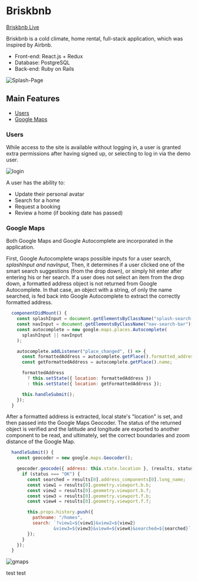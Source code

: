 # Briskbnb

[Briskbnb Live][heroku]

[heroku]: https://briskbnb.herokuapp.com

Briskbnb is a cold climate, home rental, full-stack application, which was inspired by Airbnb.

- Front-end: React.js + Redux
- Database: PostgreSQL
- Back-end: Ruby on Rails

![Splash-Page](./readme_images/splash.png)

## Main Features

- [Users](#users)
- [Google Maps](#google-maps)

### Users

While access to the site is available without logging in, a user is granted extra permissions after having signed up, or selecting to log in via the demo user.

![login](./readme_images/loginGif.gif)

A user has the ability to:

- Update their personal avatar
- Search for a home
- Request a booking
- Review a home (if booking date has passed)

### Google Maps

Both Google Maps and Google Autocomplete are incorporated in the application.

First, Google Autocomplete wraps possible inputs for a user search, _splashInput and navInput_, Then, it determines if a user clicked one of the smart search suggestions (from the drop down), or simply hit enter after entering his or her search. If a user does not select an item from the drop down, a formatted address object is not returned from Google Autocomplete. In that case, an object with a string, of only the name searched, is fed back into Google Autocomplete to extract the correctly formatted address.

```js
  componentDidMount() {
    const splashInput = document.getElementsByClassName("splash-search-bar")[0];
    const navInput = document.getElementsByClassName("nav-search-bar")[0];
    const autocomplete = new google.maps.places.Autocomplete(
      splashInput || navInput
    );

    autocomplete.addListener("place_changed", () => {
      const formattedAddress = autocomplete.getPlace().formatted_address;
      const getFormattedAddress = autocomplete.getPlace().name;

      formattedAddress
        ? this.setState({ location: formattedAddress })
        : this.setState({ location: getFormattedAddress });

      this.handleSubmit();
    });
  }
```

After a formatted address is extracted, local state's "location" is set, and then passed into the Google Maps Geocoder. The status of the returned object is verified and the latitude and longitude are exported to another component to be read, and ultimately, set the correct boundaries and zoom distance of the Google Map.

```js
  handleSubmit() {
    const geocoder = new google.maps.Geocoder();

    geocoder.geocode({ address: this.state.location }, (results, status) => {
      if (status === "OK") {
        const searched = results[0].address_components[0].long_name;
        const view1 = results[0].geometry.viewport.b.b;
        const view2 = results[0].geometry.viewport.b.f;
        const view3 = results[0].geometry.viewport.f.b;
        const view4 = results[0].geometry.viewport.f.f;

        this.props.history.push({
          pathname: "/homes",
          search: `?view1=${view1}&view2=${view2}
                  &view3=${view3}&view4=${view4}&searched=${searched}`
        });
      }
    });
  }
```

![gmaps](./readme_images/gmapsGif.gif)

test test
